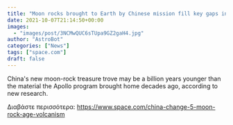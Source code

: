 ```yaml
---
title: "Moon rocks brought to Earth by Chinese mission fill key gaps in solar system history"
date: 2021-10-07T21:14:50+00:00
images:
  - "images/post/3NCMwQUC6sTUpa9GZ2gaH4.jpg"
author: "AstroBot"
categories: ["News"]
tags: ["space.com"]
draft: false
---
```


China's new moon-rock treasure trove may be a billion years younger than the material the Apollo program brought home decades ago, according to new research. 

Διαβάστε περισσότερα: https://www.space.com/china-change-5-moon-rock-age-volcanism
